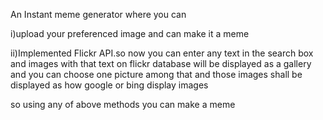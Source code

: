An Instant meme generator where you can


i)upload your preferenced image and can make it a meme



ii)Implemented Flickr API.so now you can enter any text in the search box and images with that text on flickr database will be displayed as a gallery and you can choose one picture among that and those images shall be displayed as how google or bing display images 
   
   so using any of above methods you can make a meme

